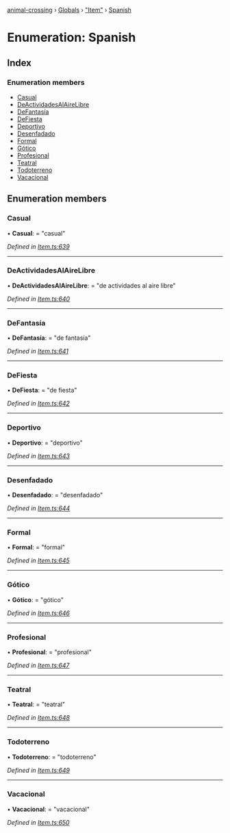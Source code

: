 [animal-crossing](../README.md) › [Globals](../globals.md) › ["Item"](../modules/_item_.md) › [Spanish](_item_.spanish.md)

# Enumeration: Spanish

## Index

### Enumeration members

* [Casual](_item_.spanish.md#casual)
* [DeActividadesAlAireLibre](_item_.spanish.md#deactividadesalairelibre)
* [DeFantasía](_item_.spanish.md#defantasía)
* [DeFiesta](_item_.spanish.md#defiesta)
* [Deportivo](_item_.spanish.md#deportivo)
* [Desenfadado](_item_.spanish.md#desenfadado)
* [Formal](_item_.spanish.md#formal)
* [Gótico](_item_.spanish.md#gótico)
* [Profesional](_item_.spanish.md#profesional)
* [Teatral](_item_.spanish.md#teatral)
* [Todoterreno](_item_.spanish.md#todoterreno)
* [Vacacional](_item_.spanish.md#vacacional)

## Enumeration members

###  Casual

• **Casual**: = "casual"

*Defined in [Item.ts:639](https://github.com/Norviah/animal-crossing/blob/cd5681f/module/types/Item.ts#L639)*

___

###  DeActividadesAlAireLibre

• **DeActividadesAlAireLibre**: = "de actividades al aire libre"

*Defined in [Item.ts:640](https://github.com/Norviah/animal-crossing/blob/cd5681f/module/types/Item.ts#L640)*

___

###  DeFantasía

• **DeFantasía**: = "de fantasía"

*Defined in [Item.ts:641](https://github.com/Norviah/animal-crossing/blob/cd5681f/module/types/Item.ts#L641)*

___

###  DeFiesta

• **DeFiesta**: = "de fiesta"

*Defined in [Item.ts:642](https://github.com/Norviah/animal-crossing/blob/cd5681f/module/types/Item.ts#L642)*

___

###  Deportivo

• **Deportivo**: = "deportivo"

*Defined in [Item.ts:643](https://github.com/Norviah/animal-crossing/blob/cd5681f/module/types/Item.ts#L643)*

___

###  Desenfadado

• **Desenfadado**: = "desenfadado"

*Defined in [Item.ts:644](https://github.com/Norviah/animal-crossing/blob/cd5681f/module/types/Item.ts#L644)*

___

###  Formal

• **Formal**: = "formal"

*Defined in [Item.ts:645](https://github.com/Norviah/animal-crossing/blob/cd5681f/module/types/Item.ts#L645)*

___

###  Gótico

• **Gótico**: = "gótico"

*Defined in [Item.ts:646](https://github.com/Norviah/animal-crossing/blob/cd5681f/module/types/Item.ts#L646)*

___

###  Profesional

• **Profesional**: = "profesional"

*Defined in [Item.ts:647](https://github.com/Norviah/animal-crossing/blob/cd5681f/module/types/Item.ts#L647)*

___

###  Teatral

• **Teatral**: = "teatral"

*Defined in [Item.ts:648](https://github.com/Norviah/animal-crossing/blob/cd5681f/module/types/Item.ts#L648)*

___

###  Todoterreno

• **Todoterreno**: = "todoterreno"

*Defined in [Item.ts:649](https://github.com/Norviah/animal-crossing/blob/cd5681f/module/types/Item.ts#L649)*

___

###  Vacacional

• **Vacacional**: = "vacacional"

*Defined in [Item.ts:650](https://github.com/Norviah/animal-crossing/blob/cd5681f/module/types/Item.ts#L650)*
